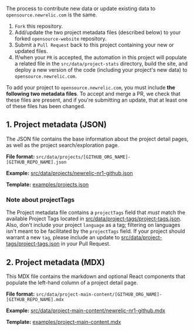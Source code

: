 The process to contribute new data or update existing data to `opensource.newrelic.com` is the same.

1. `Fork` this repository.
2. Add/update the two project metadata files (described below) to your forked `opensource-website` repository.
3. Submit a `Pull Request` back to this project containing your new or updated files.
4. If/when your `PR` is accepted, the automation in this project will populate a related file in the `src/data/project-stats` directory, build the site, and deploy a new version of the code (including your project's new data) to `opensource.newrelic.com`.

To add your project to `opensource.newrelic.com`, you must include **the following two metadata files**. To accept and merge a PR, we check that these files are present, and if you're submitting an update, that at least one of these files has been changed.

## 1. Project metadata (JSON)

The JSON file contains the base information about the project detail pages, as well as the project search/exploration page.

**File format:** `src/data/projects/[GITHUB_ORG_NAME]-[GITHUB_REPO_NAME].json`

**Example:** [src/data/projects/newrelic-nr1-github.json](https://github.com/newrelic/opensource-website/blob/develop/src/data/projects/newrelic-nr1-github.json)

**Template:** [examples/projects.json](https://github.com/newrelic/opensource-website/blob/develop/examples/projects.json)

### Note about projectTags

The Project metadata file contains a `projectTags` field that _must_ match the available Project Tags located in [src/data/project-tags/project-tags.json](https://github.com/newrelic/opensource-website/blob/develop/src/data/project-tags/project-tags.json). Also, don't include your project `language` as a tag; filtering on languages isn't meant to be facilitated by the `projectTags` field. If your project should warrant a new `tag`, please include an update to [src/data/project-tags/project-tags.json](https://github.com/newrelic/opensource-website/blob/develop/src/data/project-tags/project-tags.json) in your Pull Request.

## 2. Project metadata (MDX)

This MDX file contains the markdown and optional React components that populate the left-hand column of a project detail page.

**File format:** `src/data/project-main-content/[GITHUB_ORG_NAME]-[GITHUB_REPO_NAME].mdx`

**Example:** [src/data/project-main-content/newrelic-nr1-github.mdx](https://github.com/newrelic/opensource-website/blob/develop/src/data/project-main-content/newrelic-nr1-github.mdx)

**Template:** [examples/project-main-content.mdx](https://github.com/newrelic/opensource-website/blob/develop/examples/project-main-content.mdx)
